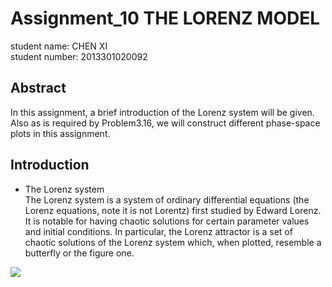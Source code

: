 # Assignment_10 THE LORENZ MODEL
student name: CHEN XI<br>
student number: 2013301020092

## Abstract 
In this assignment, a brief introduction of the Lorenz system will be given. Also as is required by Problem3.16, we will construct different phase-space plots in this assignment.

## Introduction
* The Lorenz system<br>
  The Lorenz system is a system of ordinary differential equations (the Lorenz equations, note it is not Lorentz) first studied by Edward Lorenz. It is notable for having chaotic solutions for certain parameter values and initial conditions. In particular, the Lorenz attractor is a set of chaotic solutions of the Lorenz system which, when plotted, resemble a butterfly or the figure one.

![](https://en.wikipedia.org/wiki/Lorenz_system#/media/File:A_Trajectory_Through_Phase_Space_in_a_Lorenz_Attractor.gif)

